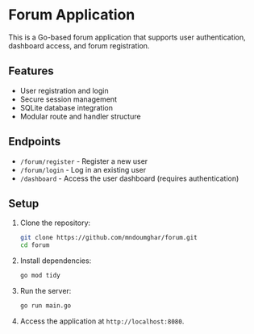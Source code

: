 # Forum Application

This is a Go-based forum application that supports user authentication, dashboard access, and forum registration.

## Features
- User registration and login
- Secure session management
- SQLite database integration
- Modular route and handler structure

## Endpoints
- `/forum/register` - Register a new user
- `/forum/login` - Log in an existing user
- `/dashboard` - Access the user dashboard (requires authentication)

## Setup
1. Clone the repository:
   ```bash
   git clone https://github.com/mndoumghar/forum.git
   cd forum
   ```

2. Install dependencies:
   ```bash
   go mod tidy
   ```

3. Run the server:
   ```bash
   go run main.go
   ```

4. Access the application at `http://localhost:8080`.